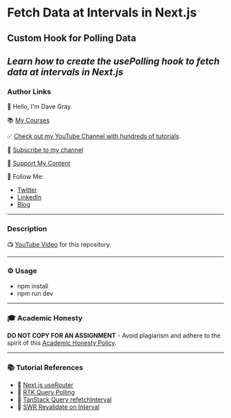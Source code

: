 # Fetch Data at Intervals in Next.js 
## Custom Hook for Polling Data 

_Learn how to create the usePolling hook to fetch data at intervals in Next.js_
---
### Author Links

👋 Hello, I'm Dave Gray.

📚 [My Courses](https://courses.davegray.codes/)

✅ [Check out my YouTube Channel with hundreds of tutorials](https://www.youtube.com/DaveGrayTeachesCode).

🚩 [Subscribe to my channel](https://bit.ly/3nGHmNn)

💖 [Support My Content](https://patreon.com/davegray)

🚀 Follow Me:

- [Twitter](https://twitter.com/yesdavidgray)
- [LinkedIn](https://www.linkedin.com/in/davidagray/)
- [Blog](https://davegray.codes)

---

### Description

📺 [YouTube Video](https://youtu.be/thQ-6hFpd4I) for this repository.

---

### ⚙ Usage

- npm install
- npm run dev

---

### 🎓 Academic Honesty

**DO NOT COPY FOR AN ASSIGNMENT** - Avoid plagiarism and adhere to the spirit of this [Academic Honesty Policy](https://www.freecodecamp.org/news/academic-honesty-policy/).

---

### 📚 Tutorial References

- 🔗 [Next.js useRouter](https://nextjs.org/docs/app/api-reference/functions/use-router)
- 🔗 [RTK Query Polling](https://redux-toolkit.js.org/rtk-query/usage/polling)
- 🔗 [TanStack Query refetchInterval](https://tanstack.com/query/latest/docs/framework/react/guides/important-defaults#important-defaults)
- 🔗 [SWR Revalidate on Interval](https://swr.vercel.app/docs/revalidation)